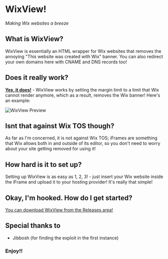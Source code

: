 # WixView!
*Making Wix websites a breeze*

## What is WixView?
WixView is essentially an HTML wrapper for Wix websites that removes the annoying "This website was created with Wix" banner. You can also redirect your own domains here with CNAME and DNS records too! 

## Does it really work?
**[Yes, it does!](https://ralzitech.github.io)** - WixView works by setting the margin limit to a limit that Wix cannot render anymore, which as a result, removes the Wix banner! Here's an example:

![WixView Preview](https://github.com/user-attachments/assets/696c6429-c301-4d23-b695-b221e15033ce)

## Isnt that against Wix TOS though?
As far as I'm concerned, it is not against Wix TOS; iFrames are something that Wix allows both in and outside of its editor, so you don't need to worry about your site getting removed for using it!

## How hard is it to set up?
Setting up WixView is as easy as 1, 2, 3! - just insert your Wix website inside the iFrame and upload it to your hosting provider! It's really that simple!

## Okay, I'm hooked. How do I get started?
[You can download WixView from the Releases area!](https://github.com/ralzitech/wixview/releases)

## Special thanks to
- Jibbosh (for finding the exploit in the first instance)

### Enjoy!!

